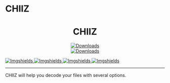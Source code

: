 # CHIIZ
<div align="center">
  <h1>CHIIZ</h1>
  
  [![Downloads](https://img.shields.io/github/issues/Shio7/CHIIZ?style=for-the-badge)](https://github.com/Shio7/CHIIZ/issues)    
  [![Downloads](https://img.shields.io/github/downloads/Shio7/CHIIZ/total.svg?style=for-the-badge)](https://github.com/Shio7/CHIIZ/releases)    
  
  </div>
  <a href="https://github.com/Shio7/CHIIZ">
    <img src="https://img.shields.io/github/issues/Shio7/CHIIZ?style=for-the-badge&logo=appveyor"
         alt="Imgshields">
  </a>
  <a href="https://github.com/Shio7/CHIIZ">
    <img src="https://img.shields.io/github/stars/Shio7/CHIIZ?style=for-the-badge&logo=appveyor"
         alt="Imgshields">
  </a>
  </a>
  <a href="https://github.com/Shio7/CHIIZ">
    <img src="https://img.shields.io/github/forks/Shio7/CHIIZ?style=for-the-badge&logo=appveyor"
         alt="Imgshields">
  </a>
  <a href="https://github.com/Shio7/CHIIZ">
    <img src="https://img.shields.io/github/license/Shio7/CHIIZ?style=for-the-badge&logo=appveyor"
         alt="Imgshields">  
  </a>   
  

<hr>
CHIIZ will help you decode your files with several options.
